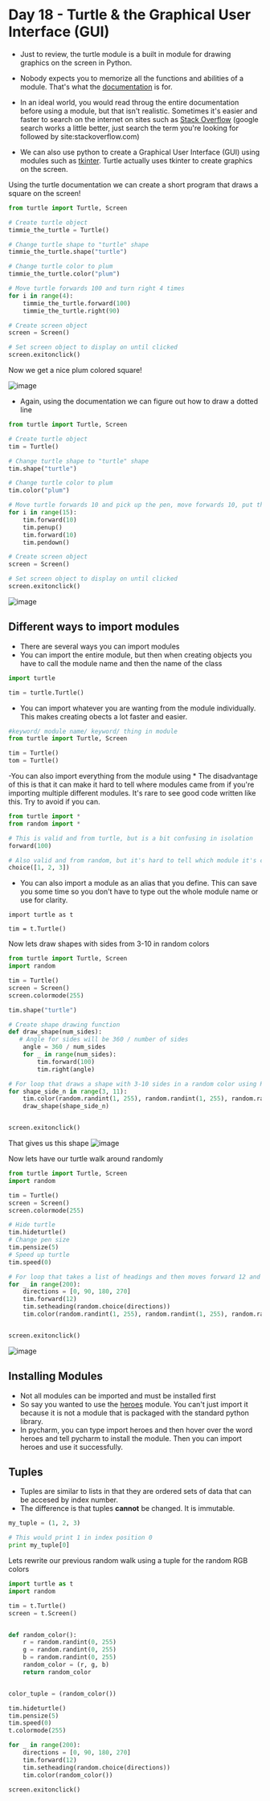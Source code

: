 # Day 18 - Turtle & the Graphical User Interface (GUI)

- Just to review, the turtle module is a built in module for drawing graphics on the screen in Python.
- Nobody expects you to memorize all the functions and abilities of a module. That's what the [documentation](https://docs.python.org/3/library/turtle.html) is for.
- In an ideal world, you would read throug the entire documentation before using a module, but that isn't realistic. Sometimes it's easier and faster to search on the internet on sites such as [Stack Overflow](https://stackoverflow.com/) (google search works a little better, just search the term you're looking for followed by site:stackoverflow.com)

- We can also use python to create a Graphical User Interface (GUI) using modules such as [tkinter](https://docs.python.org/3/library/tkinter.html). Turtle actually uses tkinter to create graphics on the screen.

Using the turtle documentation we can create a short program that draws a square on the screen!
```python
from turtle import Turtle, Screen

# Create turtle object
timmie_the_turtle = Turtle()

# Change turtle shape to "turtle" shape
timmie_the_turtle.shape("turtle")

# Change turtle color to plum
timmie_the_turtle.color("plum")

# Move turtle forwards 100 and turn right 4 times
for i in range(4):
    timmie_the_turtle.forward(100)
    timmie_the_turtle.right(90)

# Create screen object
screen = Screen()

# Set screen object to display on until clicked
screen.exitonclick()
```
Now we get a nice plum colored square!

![image ](https://user-images.githubusercontent.com/52113778/209012153-c453de29-f8e9-4e56-865b-8cac49d81bfa.png)

- Again, using the documentation we can figure out how to draw a dotted line
```python
from turtle import Turtle, Screen

# Create turtle object
tim = Turtle()

# Change turtle shape to "turtle" shape
tim.shape("turtle")

# Change turtle color to plum
tim.color("plum")

# Move turtle forwards 10 and pick up the pen, move forwards 10, put the pen down 15 times
for i in range(15):
    tim.forward(10)
    tim.penup()
    tim.forward(10)
    tim.pendown()

# Create screen object
screen = Screen()

# Set screen object to display on until clicked
screen.exitonclick()
```
![image](https://user-images.githubusercontent.com/52113778/209016889-a095feb7-308a-4f3e-b1ec-2fe807c9fb33.png)



## Different ways to import modules
- There are several ways you can import modules
- You can import the entire module, but then when creating objects you have to call the module name and then the name of the class
```python
import turtle

tim = turtle.Turtle()
```

- You can import whatever you are wanting from the module individually. This makes creating obects a lot faster and easier.
```python
#keyword/ module name/ keyword/ thing in module
from turtle import Turtle, Screen

tim = Turtle()
tom = Turtle()
```

-You can also import everything from the module using * The disadvantage of this is that it can make it hard to tell where modules came from if you're importing multiple different modules. It's rare to see good code written like this. Try to avoid if you can.
```python
from turtle import *
from random import *

# This is valid and from turtle, but is a bit confusing in isolation
forward(100) 

# Also valid and from random, but it's hard to tell which module it's coming from when reading the code since we imported everything.
choice([1, 2, 3])
```

- You can also import a module as an alias that you define. This can save you some time so you don't have to type out the whole module name or use for clarity.
```ptyhon
import turtle as t

tim = t.Turtle()
```
Now lets draw shapes with sides from 3-10 in random colors
```python
from turtle import Turtle, Screen
import random

tim = Turtle()
screen = Screen()
screen.colormode(255)

tim.shape("turtle")

# Create shape drawing function
def draw_shape(num_sides):
   # Angle for sides will be 360 / number of sides
    angle = 360 / num_sides
    for _ in range(num_sides):
        tim.forward(100)
        tim.right(angle)

# For loop that draws a shape with 3-10 sides in a random color using RGB.
for shape_side_n in range(3, 11):
    tim.color(random.randint(1, 255), random.randint(1, 255), random.randint(1, 255))
    draw_shape(shape_side_n)


screen.exitonclick()
```
That gives us this shape
![image](https://user-images.githubusercontent.com/52113778/209045479-01d5813d-09fd-454a-b525-6931adbe573d.png)

Now lets have our turtle walk around randomly
```python
from turtle import Turtle, Screen
import random

tim = Turtle()
screen = Screen()
screen.colormode(255)

# Hide turtle
tim.hideturtle()
# Change pen size
tim.pensize(5)
# Speed up turtle
tim.speed(0)

# For loop that takes a list of headings and then moves forward 12 and pickes a random heading and a random color
for _ in range(200):
    directions = [0, 90, 180, 270]
    tim.forward(12)
    tim.setheading(random.choice(directions))
    tim.color(random.randint(1, 255), random.randint(1, 255), random.randint(1, 255))


screen.exitonclick()
```
![image](https://user-images.githubusercontent.com/52113778/209048886-5dbf1517-c16d-4214-9fa8-01bf10ed37e6.png)



## Installing Modules
- Not all modules can be imported and must be installed first
- So say you wanted to use the [heroes](https://pypi.org/project/heroes/) module. You can't just import it because it is not a module that is packaged with the standard python library.
- In pycharm, you can type import heroes and then hover over the word heroes and tell pycharm to install the module. Then you can import heroes and use it successfully.

## Tuples
- Tuples are similar to lists in that they are ordered sets of data that can be accesed by index number.
- The difference is that tuples **cannot** be changed. It is immutable.
```python
my_tuple = (1, 2, 3)

# This would print 1 in index position 0
print my_tuple[0]
```
Lets rewrite our previous random walk using a tuple for the random RGB colors
```python
import turtle as t
import random

tim = t.Turtle()
screen = t.Screen()


def random_color():
    r = random.randint(0, 255)
    g = random.randint(0, 255)
    b = random.randint(0, 255)
    random_color = (r, g, b)
    return random_color


color_tuple = (random_color())

tim.hideturtle()
tim.pensize(5)
tim.speed(0)
t.colormode(255)

for _ in range(200):
    directions = [0, 90, 180, 270]
    tim.forward(12)
    tim.setheading(random.choice(directions))
    tim.color(random_color())

screen.exitonclick()
```
